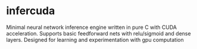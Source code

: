 # infercuda
Minimal neural network inference engine written in pure C with CUDA acceleration. Supports basic feedforward nets with relu/sigmoid and dense layers. Designed for learning and experimentation with gpu computation

